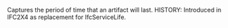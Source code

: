 Captures the period of time that an artifact will last. HISTORY: Introduced in IFC2X4 as replacement for IfcServiceLife.
